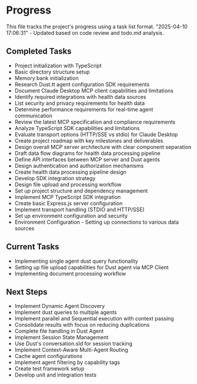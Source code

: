 # Progress

This file tracks the project's progress using a task list format.
"2025-04-10 17:06:31" - Updated based on code review and todo.md analysis.

## Completed Tasks

* Project initialization with TypeScript
* Basic directory structure setup
* Memory bank initialization
* Research Dust.tt agent configuration SDK requirements
* Document Claude Desktop MCP client capabilities and limitations
* Identify required integrations with health data sources
* List security and privacy requirements for health data
* Determine performance requirements for real-time agent communication
* Review the latest MCP specification and compliance requirements
* Analyze TypeScript SDK capabilities and limitations
* Evaluate transport options (HTTP/SSE vs stdio) for Claude Desktop
* Create project roadmap with key milestones and deliverables
* Design overall MCP server architecture with clear component separation
* Draft data flow diagrams for health data processing pipeline
* Define API interfaces between MCP server and Dust agents
* Design authentication and authorization mechanisms
* Create health data processing pipeline design
* Develop SDK integration strategy
* Design file upload and processing workflow
* Set up project structure and dependency management
* Implement MCP TypeScript SDK integration
* Create basic Express.js server configuration
* Implement transport handling (STDIO and HTTP/SSE)
* Set up environment configuration and security
* Environment Configuration - Setting up connections to various data sources

## Current Tasks

* Implementing single agent dust query functionality
* Setting up file upload capabilities for Dust agent via MCP Client
* Implementing document processing workflow

## Next Steps

* Implement Dynamic Agent Discovery
* Implement dust queries to multiple agents
* Implement parallel and Sequential execution with context passing
* Consolidate results with focus on reducing duplications
* Complete file handling in Dust Agent
* Implement Session State Management
* Use Dust's conversation.sId for session tracking
* Implement Context-Aware Multi-Agent Routing
* Cache agent configurations
* Implement agent filtering by capability tags
* Create test framework setup
* Develop unit and integration tests
